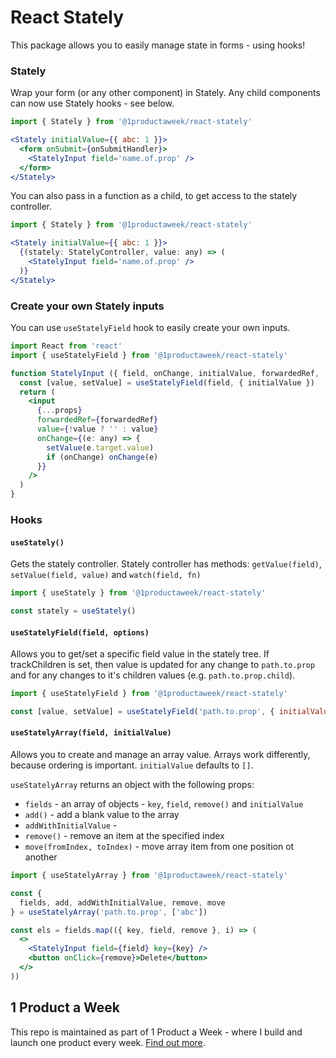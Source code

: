 # React Stately

This package allows you to easily manage state in forms - using hooks!

### Stately

Wrap your form (or any other component) in Stately. Any child components can now use Stately hooks - see below.

```jsx
import { Stately } from '@1productaweek/react-stately'

<Stately initialValue={{ abc: 1 }}>
  <form onSubmit={onSubmitHandler}>
    <StatelyInput field='name.of.prop' />
  </form>
</Stately>
```

You can also pass in a function as a child, to get access to the stately controller.

```jsx
import { Stately } from '@1productaweek/react-stately'

<Stately initialValue={{ abc: 1 }}>
  {(stately: StatelyController, value: any) => (
    <StatelyInput field='name.of.prop' />
  )}
</Stately>
```


### Create your own Stately inputs

You can use `useStatelyField` hook to easily create your own inputs.

```jsx
import React from 'react'
import { useStatelyField } from '@1productaweek/react-stately'

function StatelyInput ({ field, onChange, initialValue, forwardedRef, ...props }: any) => {
  const [value, setValue] = useStatelyField(field, { initialValue })
  return (
    <input
      {...props}
      forwardedRef={forwardedRef}
      value={!value ? '' : value}
      onChange={(e: any) => {
        setValue(e.target.value)
        if (onChange) onChange(e)
      }}
    />
  )
}
```

### Hooks

#### `useStately()`

Gets the stately controller. Stately controller has methods: `getValue(field)`, `setValue(field, value)` and `watch(field, fn)`

```jsx
import { useStately } from '@1productaweek/react-stately'

const stately = useStately()
```

#### `useStatelyField(field, options)`

Allows you to get/set a specific field value in the stately tree. If trackChildren is set, then value is updated for any change to `path.to.prop` and for any changes to it's children values (e.g. `path.to.prop.child`).

```jsx
import { useStatelyField } from '@1productaweek/react-stately'

const [value, setValue] = useStatelyField('path.to.prop', { initialValue: 'init', trackChildren: true })
```


#### `useStatelyArray(field, initialValue)`

Allows you to create and manage an array value. Arrays work differently, because ordering is important. `initialValue` defaults to `[]`.

`useStatelyArray` returns an object with the following props:

 * `fields` - an array of objects - `key`, `field`, `remove()` and `initialValue`
 * `add()` - add a blank value to the array
 * `addWithInitialValue` - 
 * `remove()` - remove an item at the specified index
 * `move(fromIndex, toIndex)` - move array item from one position ot another

```jsx
import { useStatelyArray } from '@1productaweek/react-stately'

const {
  fields, add, addWithInitialValue, remove, move
} = useStatelyArray('path.to.prop', ['abc'])

const els = fields.map(({ key, field, remove }, i) => (
  <>
    <StatelyInput field={field} key={key} />
    <button onClick={remove}>Delete</button>
  </>
))
```


## 1 Product a Week

This repo is maintained as part of 1 Product a Week - where I build and launch one product every week. [Find out more](https://1productaweek.com).